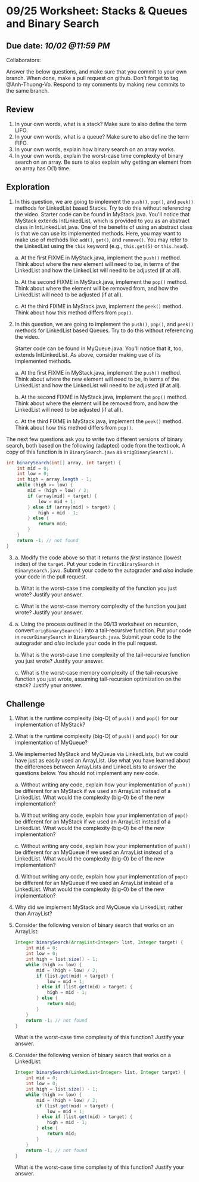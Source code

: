 # 09/25 Worksheet: Stacks & Queues and Binary Search
## Due date: *10/02 @11:59 PM*
Collaborators:

Answer the below questions, and make sure that you commit to your own branch.
When done, make a pull request on github. Don't forget to tag @Anh-Thuong-Vo.
Respond to my comments by making new commits to the same branch.

## Review
1. In your own words, what is a stack? Make sure to also define the term LIFO.
2. In your own words, what is a queue? Make sure to also define the term FIFO.
3. In your own words, explain how binary search on an array works.
4. In your own words, explain the worst-case time complexity of binary search on an array. Be sure to also explain why getting an element from an array has O(1) time.

## Exploration
1. In this question, we are going to implement the `push()`, `pop()`, and `peek()` methods for LinkedList based Stacks. Try to do this without referencing the video.
Starter code can be found in MyStack.java. You'll notice that MyStack extends IntLinkedList, which is provided to you as an abstract class in IntLinkedList.java. One of the benefits of using an abstract class is that we can use its implemented methods. Here, you may want to make use of methods like `add()`, `get()`, and `remove()`. You may refer to the LinkedList using the `this` keyword (e.g., `this.get(5)` or `this.head`).    

   a. At the first FIXME in MyStack.java, implement the `push()` method. Think about where the new element will need to be, in terms of the LinkedList and how the LinkedList will need to be adjusted (if at all).  
   
    b. At the second FIXME in MyStack.java, implement the `pop()` method. Think about where the element will be removed from, and how the LinkedList will need to be adjusted (if at all).  

    c. At the third FIXME in MyStack.java, implement the `peek()` method. Think about how this method differs from `pop()`.

2. In this question, we are going to implement the `push()`, `pop()`, and `peek()` methods for LinkedList based Queues. Try to do this without referencing the video. 

    Starter code can be found in MyQueue.java. You'll notice that it, too, extends IntLinkedList. As above, consider making use of its implemented methods.    
    
    a. At the first FIXME in MyStack.java, implement the `push()` method. Think about where the new element will need to be, in terms of the LinkedList and how the LinkedList will need to be adjusted (if at all).  
  
    b. At the second FIXME in MyStack.java, implement the `pop()` method. Think about where the element will be removed from, and how the LinkedList will need to be adjusted (if at all).  
  
    c. At the third FIXME in MyStack.java, implement the `peek()` method. Think about how this method differs from `pop()`.
   
The next few questions ask you to write two different versions of binary search, both based on the following (adapted) code from the textbook. A copy of this function is in `BinarySearch.java` as `origBinarySearch()`.

```java
int binarySearch(int[] array, int target) {
    int mid = 0;
    int low = 0;
    int high = array.length - 1;
    while (high >= low) {
        mid = (high + low) / 2;
        if (array[mid] < target) {
            low = mid + 1;
        } else if (array[mid] > target) {
            high = mid - 1;
        } else {
            return mid;
        }
    }
    return -1; // not found
}
```
3.     
    a. Modify the code above so that it returns the *first* instance (lowest index) of the `target`. Put your code in `firstBinarySearch` in `BinarySearch.java`. Submit your code to the autograder and *also* include your code in the pull request.  
    
    b. What is the worst-case time complexity of the function you just wrote? Justify your answer.  

    c. What is the worst-case memory complexity of the function you just wrote? Justify your answer.

4.      
    a. Using the process outlined in the 09/13 worksheet on recursion, convert `origBinarySearch()` into a tail-recursive function. Put your code in `recurBinarySearch` in `BinarySearch.java`. Submit your code to the autograder and *also* include your code in the pull request.  
    
    b. What is the worst-case time complexity of the tail-recursive function you just wrote? Justify your answer. 

    c. What is the worst-case memory complexity of the tail-recursive function you just wrote, assuming tail-recursion optimization on the stack? Justify your answer.

## Challenge
1. What is the runtime complexity (big-O) of `push()` and `pop()` for our implementation of MyStack?
2. What is the runtime complexity (big-O) of `push()` and `pop()` for our implementation of MyQueue?
3. We implemented MyStack and MyQueue via LinkedLists, but we could have just as easily used an ArrayList. Use what you have learned about the differences between ArrayLists and LinkedLists to answer the questions below. You should not implement any new code.    

    a. Without writing any code, explain how your implementation of `push()` be different for an MyStack if we used an ArrayList instead of a LinkedList. What would the complexity (big-O) be of the new implementation?
    
   b. Without writing any code, explain how your implementation of `pop()` be different for an MyStack if we used an ArrayList instead of a LinkedList. What would the complexity (big-O) be of the new implementation?  
   
   c. Without writing any code, explain how your implementation of `push()` be different for an MyQueue if we used an ArrayList instead of a LinkedList. What would the complexity (big-O) be of the new implementation?  
   
   d. Without writing any code, explain how your implementation of `pop()` be different for an MyQueue if we used an ArrayList instead of a LinkedList. What would the complexity (big-O) be of the new implementation?
   
4. Why did we implement MyStack and MyQueue via LinkedList, rather than ArrayList?
5. Consider the following version of binary search that works on an ArrayList:

    ```java
    Integer binarySearch(ArrayList<Integer> list, Integer target) {
        int mid = 0;
        int low = 0;
        int high = list.size() - 1;
        while (high >= low) {
            mid = (high + low) / 2;
            if (list.get(mid) < target) {
                low = mid + 1;
            } else if (list.get(mid) > target) {
                high = mid - 1;
            } else {
                return mid;
            }
        }
        return -1; // not found
    }
    ```

    What is the worst-case time complexity of this function? Justify your answer.
6. Consider the following version of binary search that works on a LinkedList:

    ```java
    Integer binarySearch(LinkedList<Integer> list, Integer target) {
        int mid = 0;
        int low = 0;
        int high = list.size() - 1;
        while (high >= low) {
            mid = (high + low) / 2;
            if (list.get(mid) < target) {
                low = mid + 1;
            } else if (list.get(mid) > target) {
                high = mid - 1;
            } else {
                return mid;
            }
        }
        return -1; // not found
    }
    ```

    What is the worst-case time complexity of this function? Justify your answer.
